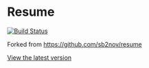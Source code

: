 # Resume
[![Build Status](https://travis-ci.com/shepherdjerred/resume.svg?branch=master)](https://travis-ci.com/shepherdjerred/resume)

Forked from https://github.com/sb2nov/resume

[View the latest version](https://resume.shepherdjerred.com)
